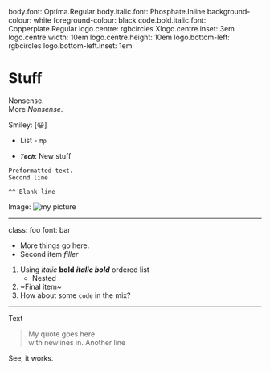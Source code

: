 body.font: Optima.Regular
body.italic.font: Phosphate.Inline
background-colour: white
foreground-colour: black
code.bold.italic.font: Copperplate.Regular
logo.centre: rgbcircles
Xlogo.centre.inset: 3em
logo.centre.width: 10em
logo.centre.height: 10em
logo.bottom-left: rgbcircles
logo.bottom-left.inset: 1em

# Stuff

Nonsense.\
More _Nonsense_.

Smiley: [😀]

* List - `πρ`

* ***`Tech`***: New stuff

```
Preformatted text.
Second line

^^ Blank line
```

Image: ![my picture](rgbcircles (20x20))

---
class: foo
font: bar

* More  things go here.
* Second item *filler*

1. Using *italic* **bold** ***italic bold*** ordered list
    - Nested
2. ~Final item~
3. How about some `code` in the mix?

---

Text

> My quote goes here\
with newlines in.
> Another line

See, it works.
